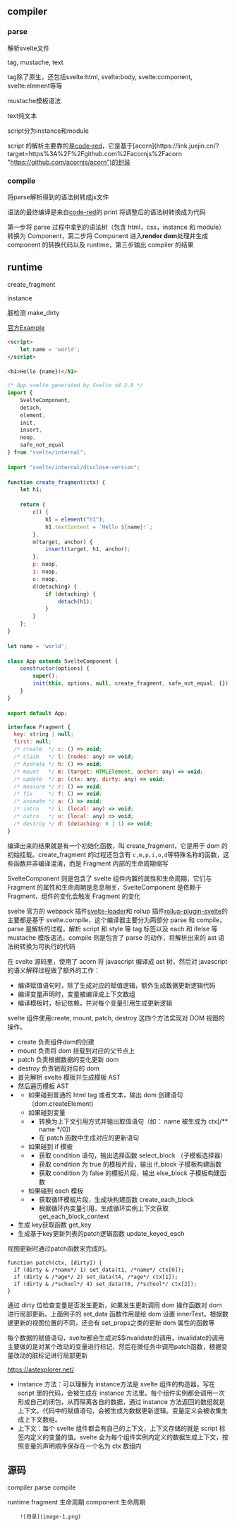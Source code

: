 ## compiler

### parse

解析svelte文件

tag, mustache, text

tag除了原生，还包括svelte:html, svelte:body, svelte:component, svelte:element等等

mustache模板语法

text纯文本

script分为instance和module

script 的解析主要靠的是[code-red](https://link.juejin.cn/?target=https%3A%2F%2Fgithub.com%2FRich-Harris%2Fcode-red "https://github.com/Rich-Harris/code-red")，它是基于[acorn](https://link.juejin.cn/?target=https%3A%2F%2Fgithub.com%2Facornjs%2Facorn "https://github.com/acornjs/acorn")的封装

### compile

将parse解析得到的语法树转成js文件

语法的最终编译是来自[code-red](https://link.juejin.cn/?target=https%3A%2F%2Fgithub.com%2FRich-Harris%2Fcode-red "https://github.com/Rich-Harris/code-red")的 print 将调整后的语法树转换成为代码

第一步将 parse 过程中拿到的语法树（包含 html，css，instance 和 module）转换为 Component，第二步将 Component 进入**render dom**处理并生成 component 的转换代码以及 runtime，第三步输出 compiler 的结果

## runtime

create_fragment

instance

脏检测 make_dirty

[官方Example](https://svelte.dev/examples/hello-world#hello-world)

```html
<script>
	let name = 'world';
</script>

<h1>Hello {name}!</h1>
```

```javascript
/* App.svelte generated by Svelte v4.2.8 */
import {
	SvelteComponent,
	detach,
	element,
	init,
	insert,
	noop,
	safe_not_equal
} from "svelte/internal";

import "svelte/internal/disclose-version";

function create_fragment(ctx) {
	let h1;

	return {
		c() {
			h1 = element("h1");
			h1.textContent = `Hello ${name}!`;
		},
		m(target, anchor) {
			insert(target, h1, anchor);
		},
		p: noop,
		i: noop,
		o: noop,
		d(detaching) {
			if (detaching) {
				detach(h1);
			}
		}
	};
}

let name = 'world';

class App extends SvelteComponent {
	constructor(options) {
		super();
		init(this, options, null, create_fragment, safe_not_equal, {});
	}
}

export default App;
```

```javascript
interface Fragment {
  key: string | null;
  first: null;
  /* create  */ c: () => void;
  /* claim   */ l: (nodes: any) => void;
  /* hydrate */ h: () => void;
  /* mount   */ m: (target: HTMLElement, anchor: any) => void;
  /* update  */ p: (ctx: any, dirty: any) => void;
  /* measure */ r: () => void;
  /* fix     */ f: () => void;
  /* animate */ a: () => void;
  /* intro   */ i: (local: any) => void;
  /* outro   */ o: (local: any) => void;
  /* destroy */ d: (detaching: 0 | 1) => void;
}

```

编译出来的结果就是有一个初始化函数，叫 create_fragment，它是用于 dom 的初始挂载。create_fragment 的过程还包含有 `c,m,p,i,o,d`等特殊名称的函数，这些函数并非编译混淆，而是 Fragment 内部的生命周期缩写

SvelteComponent 则是包含了 svelte 组件内置的属性和生命周期，它们与 Fragment 的属性和生命周期是息息相关，SvelteComponent 是依赖于 Fragment，组件的变化会触发 Fragment 的变化

svelte 官方的 webpack 插件[svelte-loader](https://github.com/sveltejs/svelte-loader)和 rollup 插件[rollup-plugin-svelte](https://github.com/sveltejs/rollup-plugin-svelte)的主要都是基于 svelte.compile，这个编译器主要分为两部分 parse 和 compile，parse 是解析的过程，解析 script 和 style 等 tag 标签以及 each 和 ifelse 等 mustache 模版语法。compile 则是包含了 parse 的动作，将解析出来的 ast 语法树转换为可执行的代码

在 svelte 源码里，使用了 acorn 将 javascript 编译成 ast 树，然后对 javascript 的语义解释过程做了额外的工作：

* 编译赋值语句时，除了生成对应的赋值逻辑，额外生成数据更新逻辑代码
* 编译变量声明时，变量被编译成上下文数组
* 编译模板时，标记依赖，并对每个变量引用生成更新逻辑

svelte 组件使用create, mount, patch, destroy 这四个方法实现对 DOM 视图的操作。

* create 负责组件dom的创建
* mount 负责将 dom 挂载到对应的父节点上
* patch 负责根据数据的变化更新 dom
* destroy 负责销毁对应的 dom
* 首先解析 svelte 模板并生成模板 AST
* 然后遍历模板 AST
* * 如果碰到普通的 html tag 或者文本，输出 dom 创建语句（dom.createElement)
  * 如果碰到变量
  * * 转换为上下文引用方式并输出取值语句（如： name 被生成为 ctx[/** name */0])
    * 在 patch 函数中生成对应的更新语句
  * 如果碰到 if 模板
  * * 获取 condition 语句，输出选择函数 select_block （子模板选择器）
    * 获取 condition 为 true 的模板片段，输出 if_block 子模板构建函数
    * 获取 condition 为 false 的模板片段，输出 else_block 子模板构建函数
  * 如果碰到 each 模板
  * * 获取循环模板片段，生成块构建函数 create_each_block
    * 根据循环内变量引用，生成循环实例上下文获取 get_each_block_context
* 生成 key获取函数 get_key
* 生成基于key更新列表的patch逻辑函数 update_keyed_each

视图更新时通过patch函数来完成的。

```
function patch(ctx, [dirty]) {
  if (dirty & /*name*/ 1) set_data(t1, /*name*/ ctx[0]);
  if (dirty & /*age*/ 2) set_data(t4, /*age*/ ctx[1]);
  if (dirty & /*school*/ 4) set_data(t6, /*school*/ ctx[2]);
}

```

通过 dirty 位检查变量是否发生更新，如果发生更新调用 dom 操作函数对 dom 进行局部更新。上面例子的 set_data 函数作用是给 dom 设置 innerText。根据数据更新的视图位置的不同，还会有 set_props之类的更新 dom 属性的函数等

每个数据的赋值语句，svelte都会生成对$$invalidate的调用，invalidate的调用主要做的是对某个改动的变量进行标记，然后在微任务中调用patch函数，根据变量改动的脏标记进行局部更新

https://astexplorer.net/



* instance 方法：可以理解为 instance方法是 svelte 组件的构造器。写在 script 里的代码，会被生成在 instance 方法里。每个组件实例都会调用一次形成自己的闭包，从而隔离各自的数据，通过 instance 方法返回的数组就是上下文。代码中的赋值语句，会被生成为数据更新逻辑。变量定义会被收集生成上下文数组。
* 上下文：每个 svelte 组件都会有自己的上下文，上下文存储的就是 script 标签内定义的变量的值。svelte 会为每个组件实例内定义的数据生成上下文，按照变量的声明顺序保存在一个名为 ctx 数组内


## 源码
compiler
	parse
	compile

runtime
	fragment
		生命周期
	component
		生命周期

		![目录](image-1.png)